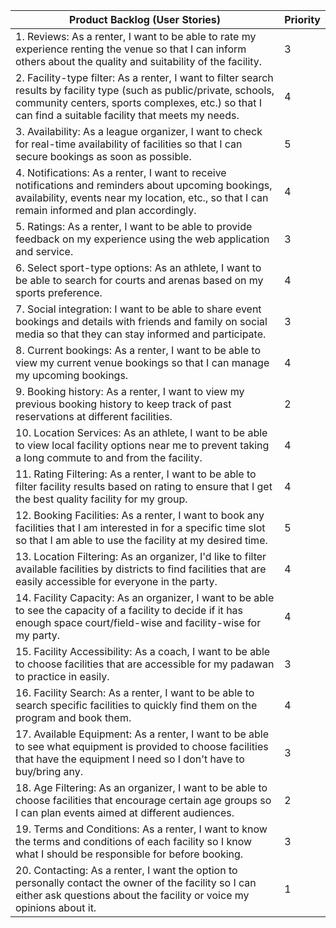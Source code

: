 | **Product Backlog (User Stories)**                                                                                                                                             | **Priority** |
|--------------------------------------------------------------------------------------------------------------------------------------------------------------------------------|--------------|
| 1. Reviews: As a renter, I want to be able to rate my experience renting the venue so that I can inform others about the quality and suitability of the facility.             |      3       |
| 2. Facility-type filter: As a renter, I want to filter search results by facility type (such as public/private, schools, community centers, sports complexes, etc.) so that I can find a suitable facility that meets my needs. |      4       |
| 3. Availability: As a league organizer, I want to check for real-time availability of facilities so that I can secure bookings as soon as possible.                           |      5       |
| 4. Notifications: As a renter, I want to receive notifications and reminders about upcoming bookings, availability, events near my location, etc., so that I can remain informed and plan accordingly. |      4       |
| 5. Ratings: As a renter, I want to be able to provide feedback on my experience using the web application and service.                                                          |      3       |
| 6. Select sport-type options: As an athlete, I want to be able to search for courts and arenas based on my sports preference.                                                   |      4       |
| 7. Social integration: I want to be able to share event bookings and details with friends and family on social media so that they can stay informed and participate.          |      3       |
| 8. Current bookings: As a renter, I want to be able to view my current venue bookings so that I can manage my upcoming bookings.                                              |      4       |
| 9. Booking history: As a renter, I want to view my previous booking history to keep track of past reservations at different facilities.                                        |      2       |
| 10. Location Services: As an athlete, I want to be able to view local facility options near me to prevent taking a long commute to and from the facility.                      |      4       |
| 11. Rating Filtering: As a renter, I want to be able to filter facility results based on rating to ensure that I get the best quality facility for my group.                   |      4       |
| 12. Booking Facilities: As a renter, I want to book any facilities that I am interested in for a specific time slot so that I am able to use the facility at my desired time. |      5       |
| 13. Location Filtering: As an organizer, I'd like to filter available facilities by districts to find facilities that are easily accessible for everyone in the party.         |      4       |
| 14. Facility Capacity: As an organizer, I want to be able to see the capacity of a facility to decide if it has enough space court/field-wise and facility-wise for my party.  |      4       |
| 15. Facility Accessibility: As a coach, I want to be able to choose facilities that are accessible for my padawan to practice in easily.                                       |      3       |
| 16. Facility Search: As a renter, I want to be able to search specific facilities to quickly find them on the program and book them.                                           |      4       |
| 17. Available Equipment: As a renter, I want to be able to see what equipment is provided to choose facilities that have the equipment I need so I don't have to buy/bring any. |      3       |
| 18. Age Filtering: As an organizer, I want to be able to choose facilities that encourage certain age groups so I can plan events aimed at different audiences.                |      2       |
| 19. Terms and Conditions: As a renter, I want to know the terms and conditions of each facility so I know what I should be responsible for before booking.                     |      3       |
| 20. Contacting: As a renter, I want the option to personally contact the owner of the facility so I can either ask questions about the facility or voice my opinions about it. |      1       |
